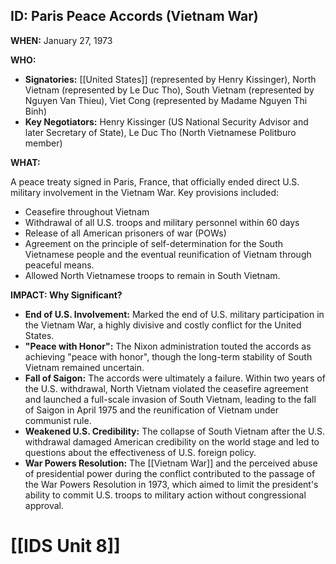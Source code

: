 ## ID: Paris Peace Accords (Vietnam War)

**WHEN:** January 27, 1973

**WHO:**
*   **Signatories:** [[United States]] (represented by Henry Kissinger), North Vietnam (represented by Le Duc Tho), South Vietnam (represented by Nguyen Van Thieu), Viet Cong (represented by Madame Nguyen Thi Binh)
*   **Key Negotiators:** Henry Kissinger (US National Security Advisor and later Secretary of State), Le Duc Tho (North Vietnamese Politburo member)

**WHAT:**

A peace treaty signed in Paris, France, that officially ended direct U.S. military involvement in the Vietnam War. Key provisions included:

*   Ceasefire throughout Vietnam
*   Withdrawal of all U.S. troops and military personnel within 60 days
*   Release of all American prisoners of war (POWs)
*   Agreement on the principle of self-determination for the South Vietnamese people and the eventual reunification of Vietnam through peaceful means.
*   Allowed North Vietnamese troops to remain in South Vietnam.

**IMPACT: Why Significant?**

*   **End of U.S. Involvement:** Marked the end of U.S. military participation in the Vietnam War, a highly divisive and costly conflict for the United States.
*   **"Peace with Honor":** The Nixon administration touted the accords as achieving "peace with honor", though the long-term stability of South Vietnam remained uncertain.
*   **Fall of Saigon:** The accords were ultimately a failure. Within two years of the U.S. withdrawal, North Vietnam violated the ceasefire agreement and launched a full-scale invasion of South Vietnam, leading to the fall of Saigon in April 1975 and the reunification of Vietnam under communist rule.
*   **Weakened U.S. Credibility:** The collapse of South Vietnam after the U.S. withdrawal damaged American credibility on the world stage and led to questions about the effectiveness of U.S. foreign policy.
*   **War Powers Resolution:** The [[Vietnam War]] and the perceived abuse of presidential power during the conflict contributed to the passage of the War Powers Resolution in 1973, which aimed to limit the president's ability to commit U.S. troops to military action without congressional approval.

# [[IDS Unit 8]]